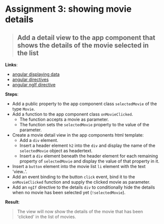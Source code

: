 Assignment 3: showing movie details 
==============================================

> ## Add a detail view to the app component that shows the details of the movie selected in the list 

**Links**:
- [angular displaying data](https://angular.io/docs/ts/latest/guide/displaying-data.html)
- [angular directives](https://angular-2-training-book.rangle.io/handout/directives/)
- [angular ngIf directive](https://angular-2-training-book.rangle.io/handout/directives/ng_if_directive.html)

**Steps**:
- Add a public property to the app component class `selectedMovie` of the type `Movie`.
- Add a function to the app component class `onMovieClicked`.
    - The function accepts a movie as parameter.
    - The function sets the `selectedMovie` property to the value of the parameter.
- Create a movie detail view in the app components html template:
    - Add a `div` element.
    - Insert a header element `h2` into the `div` and display the name of the `selectedMovie` object as headertext.
    - Insert a `div` element beneath the header element for each remaining property of `selectedMovie` and display the value of that property in it.
- Insert a `button` element into the movie list `li` element with the text 'view..'.
- Add an event binding to the button `click` event, bind it to the `onMovieClicked` function and supply the clicked movie as parameter.
- Add an `ngIf` directive to the details `div` to conditionally hide the details when no movie has been selected yet (`!selectedMovie`).

**Result**:
> The view will now show the details of the movie that has been 'clicked' in the list of movies.